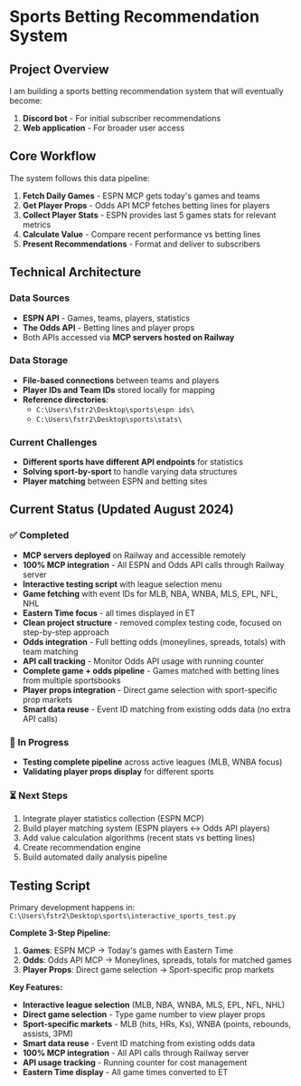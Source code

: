 # Sports Betting Recommendation System

## Project Overview
I am building a sports betting recommendation system that will eventually become:
1. **Discord bot** - For initial subscriber recommendations
2. **Web application** - For broader user access

## Core Workflow
The system follows this data pipeline:

1. **Fetch Daily Games** - ESPN MCP gets today's games and teams
2. **Get Player Props** - Odds API MCP fetches betting lines for players
3. **Collect Player Stats** - ESPN provides last 5 games stats for relevant metrics
4. **Calculate Value** - Compare recent performance vs betting lines
5. **Present Recommendations** - Format and deliver to subscribers

## Technical Architecture

### Data Sources
- **ESPN API** - Games, teams, players, statistics
- **The Odds API** - Betting lines and player props
- Both APIs accessed via **MCP servers hosted on Railway**

### Data Storage
- **File-based connections** between teams and players
- **Player IDs and Team IDs** stored locally for mapping
- **Reference directories**: 
  - `C:\Users\fstr2\Desktop\sports\espn ids\` 
  - `C:\Users\fstr2\Desktop\sports\stats\`

### Current Challenges
- **Different sports have different API endpoints** for statistics
- **Solving sport-by-sport** to handle varying data structures
- **Player matching** between ESPN and betting sites

## Current Status (Updated August 2024)

### ✅ Completed
- **MCP servers deployed** on Railway and accessible remotely
- **100% MCP integration** - All ESPN and Odds API calls through Railway server
- **Interactive testing script** with league selection menu
- **Game fetching** with event IDs for MLB, NBA, WNBA, MLS, EPL, NFL, NHL
- **Eastern Time focus** - all times displayed in ET
- **Clean project structure** - removed complex testing code, focused on step-by-step approach
- **Odds integration** - Full betting odds (moneylines, spreads, totals) with team matching
- **API call tracking** - Monitor Odds API usage with running counter
- **Complete game + odds pipeline** - Games matched with betting lines from multiple sportsbooks
- **Player props integration** - Direct game selection with sport-specific prop markets
- **Smart data reuse** - Event ID matching from existing odds data (no extra API calls)

### 🔄 In Progress  
- **Testing complete pipeline** across active leagues (MLB, WNBA focus)
- **Validating player props display** for different sports

### ⏳ Next Steps
1. Integrate player statistics collection (ESPN MCP)
2. Build player matching system (ESPN players ↔ Odds API players)
3. Add value calculation algorithms (recent stats vs betting lines)
4. Create recommendation engine
5. Build automated daily analysis pipeline

## Testing Script
Primary development happens in: `C:\Users\fstr2\Desktop\sports\interactive_sports_test.py`

**Complete 3-Step Pipeline:**
1. **Games**: ESPN MCP → Today's games with Eastern Time
2. **Odds**: Odds API MCP → Moneylines, spreads, totals for matched games  
3. **Player Props**: Direct game selection → Sport-specific prop markets

**Key Features:**
- **Interactive league selection** (MLB, NBA, WNBA, MLS, EPL, NFL, NHL)
- **Direct game selection** - Type game number to view player props
- **Sport-specific markets** - MLB (hits, HRs, Ks), WNBA (points, rebounds, assists, 3PM)
- **Smart data reuse** - Event ID matching from existing odds data
- **100% MCP integration** - All API calls through Railway server
- **API usage tracking** - Running counter for cost management
- **Eastern Time display** - All game times converted to ET